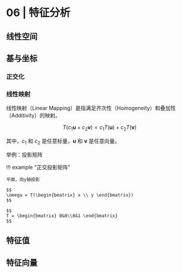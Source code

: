 # 06 | 特征分析

## 线性空间



## 基与坐标

### 正交化


### 线性映射

线性映射（Linear Mapping）是指满足齐次性（Homogeneity）和叠加性（Additivity）的映射。

$$
T(c_1\mathbf{u} + c_2\mathbf{v}) = c_1T(\mathbf{u}) + c_2T(\mathbf{v})
$$

其中，$c_1$ 和 $c_2$ 是任意标量，$\mathbf{u}$ 和 $\mathbf{v}$ 是任意向量。


举例：投影矩阵

!!! example "正交投影矩阵"

    平面，向y轴投影

    $$
    \omega = T(\begin{bmatrix} x \\ y \end{bmatrix})
    $$

    $$
    T = \begin{bmatrix} 0&0\\0&1 \end{bmatrix}
    $$


## 特征值



## 特征向量

